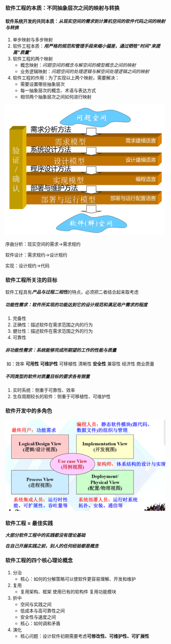 ### 软件工程的本质：不同抽象层次之间的映射与转换

#### 软件系统开发的共同本质：***从现实空间的需求到计算机空间的软件代码之间的映射与转换***

1. 单步映射与多步映射
2. 软件工程本质：***用严格的规范和管理手段来缩小偏差，通过牺牲“时间”来提高“质量”***
3. 软件工程的两个映射
   * 概念映射：*问题空间的概念与解空间的模型概念之间的映射*
   * 业务逻辑映射：*问题空间的处理逻辑与解空间处理逻辑之间的映射*
4. 软件工程的作用：为了实现以上两个映射，需要解决：
   * 需要设置哪些抽象层次
   * 每一抽象层次的概念、术语与表达方式
   * 相邻两个抽象层次之间如何进行映射

![不同抽象层次之间的映射过程](assets/不同抽象层次之间的映射过程.png)

序曲分析：现实空间的需求->需求规约

软件设计：需求规约->设计规约

实现：设计规约->代码

### 软件工程所关注的目标

软件工程具有***产品与过程二相性***的特点，必须把二者结合起来取考虑

##### 功能性需求：软件所实现的功能达到它的设计规范和满足用户需求的程度

1. 完备性
2. 正确性：描述软件在需求范围之内的行为
3. 健壮性：描述软件在需求范围之外的行为
4. 可靠性

##### 非功能性需求：系统能够完成所期望的工作的性能与质量

​	如：效率   **可用性**  **可维护性**   可移植性   清晰性   **安全性**   兼容性   经济性  商业质量

##### 不同类型的软件对质量目标的要求各有侧重

1. 实时系统：侧重于可靠性、效率
2. 生存周期较长的软件：侧重于可移植性、可维护性

### 软件开发中的多角色

![不同视角下的需求](assets/不同视角下的需求.png)

### 软件工程 = 最佳实践

***大部分软件工程中的实践都没有理论基础***

***在自己开展实践之前，别人的任何经验都是概念***

### 软件工程的四个核心理论概念

1. 分治
   * 核心：如何的分解策略可以使软件更容易理解、开发和维护
2. 复用
   * 复用架构、框架  使用已有的软构件   复用功能模块
3. 折中
   * 空间与实践之间
   * 低成本与高可靠性之间
   * 安全性与速度之间
   * 核心：如何调和矛盾
4. 演化
   * 核心问题：设计软件初期需要考虑**可修改性、可维护性、可扩展性**